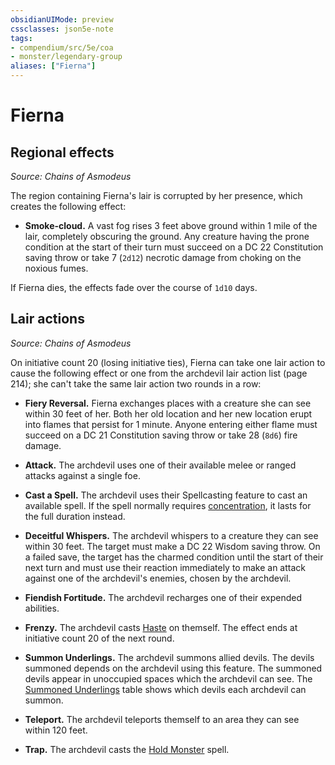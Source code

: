 ```yaml
---
obsidianUIMode: preview
cssclasses: json5e-note
tags:
- compendium/src/5e/coa
- monster/legendary-group
aliases: ["Fierna"]
---
```

# Fierna

## Regional effects
_Source: Chains of Asmodeus_

The region containing Fierna's lair is corrupted by her presence, which creates the following effect:

- **Smoke-cloud.** A vast fog rises 3 feet above ground within 1 mile of the lair, completely obscuring the ground. Any creature having the prone condition at the start of their turn must succeed on a DC 22 Constitution saving throw or take 7 (`2d12`) necrotic damage from choking on the noxious fumes.  

If Fierna dies, the effects fade over the course of `1d10` days.

## Lair actions
_Source: Chains of Asmodeus_

On initiative count 20 (losing initiative ties), Fierna can take one lair action to cause the following effect or one from the archdevil lair action list (page 214); she can't take the same lair action two rounds in a row:

- **Fiery Reversal.** Fierna exchanges places with a creature she can see within 30 feet of her. Both her old location and her new location erupt into flames that persist for 1 minute. Anyone entering either flame must succeed on a DC 21 Constitution saving throw or take 28 (`8d6`) fire damage.  

- **Attack.** The archdevil uses one of their available melee or ranged attacks against a single foe.  
- **Cast a Spell.** The archdevil uses their Spellcasting feature to cast an available spell. If the spell normally requires [concentration](/Systems/5e/rules/conditions.md#concentration), it lasts for the full duration instead.  
- **Deceitful Whispers.** The archdevil whispers to a creature they can see within 30 feet. The target must make a DC 22 Wisdom saving throw. On a failed save, the target has the charmed condition until the start of their next turn and must use their reaction immediately to make an attack against one of the archdevil's enemies, chosen by the archdevil.  
- **Fiendish Fortitude.** The archdevil recharges one of their expended abilities.  
- **Frenzy.** The archdevil casts [Haste](/Systems/5e/spells/haste.md) on themself. The effect ends at initiative count 20 of the next round.  
- **Summon Underlings.** The archdevil summons allied devils. The devils summoned depends on the archdevil using this feature. The summoned devils appear in unoccupied spaces which the archdevil can see. The [Summoned Underlings](/Systems/5e/tables/archdevil-lair-action-list-summoned-underlings-coa.md) table shows which devils each archdevil can summon.  
- **Teleport.** The archdevil teleports themself to an area they can see within 120 feet.  
- **Trap.** The archdevil casts the [Hold Monster](/Systems/5e/spells/hold-monster.md) spell.